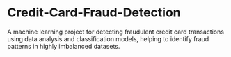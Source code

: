 # Credit-Card-Fraud-Detection
A machine learning project for detecting fraudulent credit card transactions using data analysis and classification models, helping to identify fraud patterns in highly imbalanced datasets.
